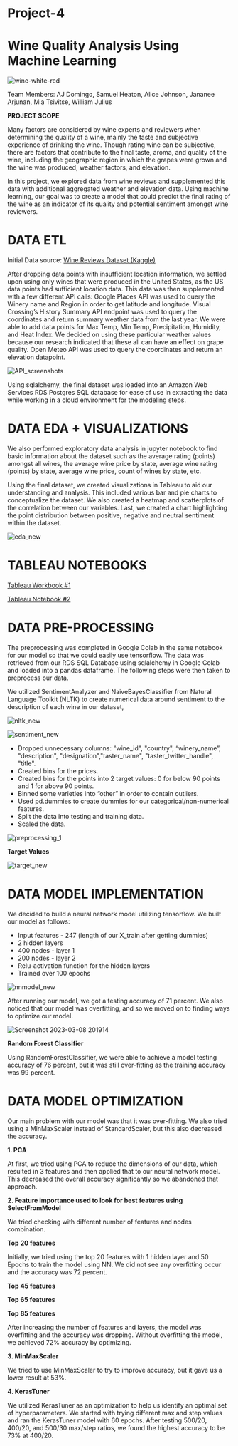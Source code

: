 # Project-4

# Wine Quality Analysis Using Machine Learning

![wine-white-red](https://user-images.githubusercontent.com/112193116/222508329-c64a8002-01ac-4ebf-9c4a-bc16ded196c8.jpg)

Team Members: AJ Domingo, Samuel Heaton, Alice Johnson, 
Jananee Arjunan, Mia Tsivitse, William Julius

**PROJECT SCOPE**

Many factors are considered by wine experts and reviewers when determining the quality of a wine, mainly the taste and subjective experience of drinking the wine. Though rating wine can be subjective, there are factors that contribute to the final taste, aroma, and quality of the wine, including the geographic region in which the grapes were grown and the wine was produced, weather factors, and elevation. 

In this project, we explored data from wine reviews and supplemented this data with additional aggregated weather and elevation data. Using machine learning, our goal was to create a model that could predict the final rating of the wine as an indicator of its quality and potential sentiment amongst wine reviewers. 

# DATA ETL

Initial Data source: [Wine Reviews Dataset (Kaggle)](www.google.com)

After dropping data points with insufficient location information, we settled upon using only wines that were produced in the United States, as the US data points had sufficient location data. This data was then supplemented with a few different API calls: 
Google Places API was used to query the Winery name and Region in order to get latitude and longitude. 
Visual Crossing’s History Summary API endpoint was used to query the coordinates and return summary weather data from the last year. We were able to add data points for Max Temp, Min Temp, Precipitation, Humidity, and Heat Index. We decided on using these particular weather values because our research indicated that these all can have an effect on grape quality. 
Open Meteo API was used to query the coordinates and return an elevation datapoint. 

![API_screenshots](https://user-images.githubusercontent.com/112193116/223889653-e8c8f059-057f-4c73-b9c4-c39dc53a8f12.png)

Using sqlalchemy, the final dataset was loaded into an Amazon Web Services RDS Postgres SQL database for ease of use in extracting the data while working in a cloud environment for the modeling steps. 

# DATA EDA + VISUALIZATIONS

We also performed exploratory data analysis in jupyter notebook to find basic information about the dataset such as the average rating (points) amongst all wines, the average wine price by state, average wine rating (points) by state, average wine price, count of wines by state, etc.

Using the final dataset, we created visualizations in Tableau to aid our understanding and analysis. This included various bar and pie charts to conceptualize the dataset. We also created a heatmap and scatterplots of the correlation between our variables. Last, we created a chart highlighting the point distribution between positive, negative and neutral sentiment within the dataset. 

![eda_new](https://user-images.githubusercontent.com/112193116/223891151-18c32e9f-7b15-4571-9fb4-b2c3a9cd0ea1.png)

# TABLEAU NOTEBOOKS

[Tableau Workbook #1](https://public.tableau.com/app/profile/mia.tsivitse/viz/Wine_Quality_EDA_1/WineQualityEDA)

[Tableau Notebook #2](https://public.tableau.com/app/profile/william.julius/viz/winepointsandprice/Story9?publish=yes)


# DATA PRE-PROCESSING

The preprocessing was completed in Google Colab in the same notebook for our model so that we could easily use tensorflow. The data was retrieved from our RDS SQL Database using sqlalchemy in Google Colab and loaded into a pandas dataframe. The following steps were then taken to preprocess our data.

   We utilized SentimentAnalyzer and NaiveBayesClassifier from Natural Language Toolkit (NLTK) to create numerical data around sentiment to the description of each wine in our dataset, 
   
![nltk_new](https://user-images.githubusercontent.com/112193116/223891152-fa024dc6-201b-4791-bada-5cc7de4352e7.png)

![sentiment_new](https://user-images.githubusercontent.com/112193116/223891155-8ac51392-7499-4f45-a882-d02ab439fa57.png)
   
  * Dropped unnecessary columns: "wine_id", "country", “winery_name”, "description", "designation","taster_name", "taster_twitter_handle", "title". 
  * Created bins for the prices. 
  * Created bins for the points into 2 target values: 0 for below 90 points and 1 for above 90 points. 
  * Binned some varieties into “other” in order to contain outliers. 
  * Used pd.dummies to create dummies for our categorical/non-numerical features. 
  * Split the data into testing and training data. 
  * Scaled the data. 
  
 ![preprocessing_1](https://user-images.githubusercontent.com/112193116/223891154-6653adc8-7300-47d9-b29f-0b8dd8261506.png)
 
 **Target Values**
 
 ![target_new](https://user-images.githubusercontent.com/112193116/223891158-d3eeb8b3-ba8c-4dcd-bebc-cb6bddb46637.png)
 
 # DATA MODEL IMPLEMENTATION
 
 We decided to build a neural network model utilizing tensorflow. We built our model as follows: 

  * Input features - 247 (length of our X_train after getting dummies)
  * 2 hidden layers
  * 400 nodes - layer 1
  * 200 nodes - layer 2
  * Relu-activation function for the hidden layers
  * Trained over 100 epochs
  
![nnmodel_new](https://user-images.githubusercontent.com/112193116/223891319-f1cd9a7b-5716-435b-a56c-33a9a40d2598.png)

After running our model, we got a testing accuracy of 71 percent. We also noticed that our model was overfitting, and so we moved on to finding ways to optimize our model. 

![Screenshot 2023-03-08 201914](https://user-images.githubusercontent.com/112193116/223890398-ff09021e-bdab-44a9-ac71-0bb7671f1155.png)


**Random Forest Classifier**

Using RandomForestClassifier, we were able to achieve a model testing accuracy of 76 percent, but it was still over-fitting as the training accuracy was 99 percent.
<link>

# DATA MODEL OPTIMIZATION

Our main problem with our model was that it was over-fitting. We also tried using a MinMaxScaler instead of StandardScaler, but this also decreased the accuracy. 

**1. PCA**

At first, we tried using PCA to reduce the dimensions of our data, which resulted in 3 features and then applied that to our neural network model. This decreased the overall accuracy significantly so we abandoned that approach. 

<link>

**2. Feature importance used to look for best features using SelectFromModel**

<link>

We tried checking with different number of features and nodes combination.

**Top 20 features**

Initially, we tried using the top 20 features with 1 hidden layer and 50 Epochs to train the model using NN. We did not see any overfitting occur and the accuracy was 72 percent.

<links>

**Top 45 features**
<link>

**Top 65 features**
<link>

**Top 85 features**
<link>

After increasing the number of features and layers, the model was overfitting and the accuracy was dropping. Without overfitting the model, we achieved 72% accuracy by optimizing.

**3. MinMaxScaler**

We tried to use MinMaxScaler to try to improve accuracy, but it gave us a lower result at 53%.

<link>

**4. KerasTuner**

We utilized KerasTuner as an optimization to help us identify an optimal set of hyperparameters. We started with trying different max and step values and ran the KerasTuner model with 60 epochs. After testing 500/20, 400/20, and 500/30 max/step ratios, we found the highest accuracy to be 73% at 400/20. 












